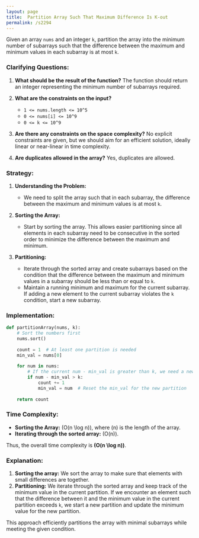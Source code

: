 ```yaml
---
layout: page
title:  Partition Array Such That Maximum Difference Is K-out
permalink: /s2294
---
```


Given an array `nums` and an integer `k`, partition the array into the minimum number of subarrays such that the difference between the maximum and minimum values in each subarray is at most `k`.

### Clarifying Questions:

1. **What should be the result of the function?**
   The function should return an integer representing the minimum number of subarrays required.

2. **What are the constraints on the input?**
   - `1 <= nums.length <= 10^5`
   - `0 <= nums[i] <= 10^9`
   - `0 <= k <= 10^9`

3. **Are there any constraints on the space complexity?**
   No explicit constraints are given, but we should aim for an efficient solution, ideally linear or near-linear in time complexity.

4. **Are duplicates allowed in the array?**
   Yes, duplicates are allowed.

### Strategy:

1. **Understanding the Problem:**
   - We need to split the array such that in each subarray, the difference between the maximum and minimum values is at most `k`.
   
2. **Sorting the Array:**
   - Start by sorting the array. This allows easier partitioning since all elements in each subarray need to be consecutive in the sorted order to minimize the difference between the maximum and minimum.

3. **Partitioning:**
   - Iterate through the sorted array and create subarrays based on the condition that the difference between the maximum and minimum values in a subarray should be less than or equal to `k`.
   - Maintain a running minimum and maximum for the current subarray. If adding a new element to the current subarray violates the `k` condition, start a new subarray.

### Implementation:

```python
def partitionArray(nums, k):
    # Sort the numbers first
    nums.sort()
    
    count = 1  # At least one partition is needed
    min_val = nums[0]
    
    for num in nums:
        # If the current num - min_val is greater than k, we need a new partition
        if num - min_val > k:
            count += 1
            min_val = num  # Reset the min_val for the new partition
    
    return count
```

### Time Complexity:

- **Sorting the Array:** \(O(n \log n)\), where \(n\) is the length of the array.
- **Iterating through the sorted array:** \(O(n)\).

Thus, the overall time complexity is **\(O(n \log n)\)**.

### Explanation:

1. **Sorting the array:** We sort the array to make sure that elements with small differences are together.
2. **Partitioning:** We iterate through the sorted array and keep track of the minimum value in the current partition. If we encounter an element such that the difference between it and the minimum value in the current partition exceeds `k`, we start a new partition and update the minimum value for the new partition.

This approach efficiently partitions the array with minimal subarrays while meeting the given condition.